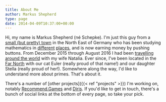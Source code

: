 ```yaml
---
title: About Me
author: Markus Shepherd
type: page
date: 2014-04-09T10:37:00+00:00
---
```


Hi, my name is Markus Shepherd (né Schepke). I'm just this guy from a [small (but pretty) town](http://en.wikipedia.org/wiki/Schwerin) in the North East of Germany who has been studying mathematics in [different](http://en.wikipedia.org/wiki/University_of_Hanover) [places](http://en.wikipedia.org/wiki/University_of_Cambridge), and is now earning money by pushing buttons. From December 2015 through August 2016 I had been [travelling around the world](http://www.mn-travel.club/) with my wife Natalia. Ever since, I've been located in the [Far North](http://en.wikipedia.org/wiki/Helsinki) with our cat Euler (really proud of that name!) and our daughter Stella (really proud of her!). Somewhere along the way, I'd like to understand more about primes. That's about it.

There's a number of [other projects]({{< ref "projects" >}}) I'm working on, notably [Recommend.Games](https://recommend.games/) and [Diris](https://diris-app.appspot.com/). If you'd like to get in touch, there's a bunch of social links at the bottom of every page, so take your pick.

